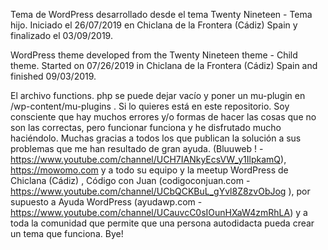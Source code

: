 Tema de WordPress desarrollado desde el tema Twenty Nineteen - Tema hijo. Iniciado el 26/07/2019 en Chiclana de la Frontera (Cádiz) Spain y finalizado el 03/09/2019. 

WordPress theme developed from the Twenty Nineteen theme - Child theme. Started on 07/26/2019 in Chiclana de la Frontera (Cádiz) Spain and finished 09/03/2019.

El archivo functions. php se puede dejar vacío y poner un mu-plugin en  /wp-content/mu-plugins .  Si lo quieres está en este repositorio.
Soy consciente que hay muchos errores y/o formas de hacer las cosas que no son las correctas, pero funcionar funciona y he disfrutado mucho haciéndolo.
Muchas gracias a todos los que publican la solución a sus problemas que me han resultado de gran ayuda. (Bluuweb ! - https://www.youtube.com/channel/UCH7IANkyEcsVW_y1IlpkamQ), https://mowomo.com y a todo su equipo y la meetup WordPress de Chiclana (Cádiz) , Código con Juan (codigoconjuan.com - https://www.youtube.com/channel/UCbQCKBuL_gYvl8Z8zvObJog ), por supuesto a Ayuda WordPress (ayudawp.com - https://www.youtube.com/channel/UCauvcC0sIOunHXaW4zmRhLA) y a toda la comunidad que permite que una persona autodidacta pueda crear un tema que funciona.
Bye!